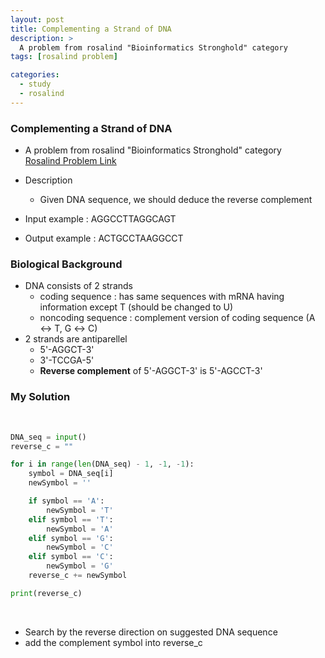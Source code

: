 ```yaml
---
layout: post
title: Complementing a Strand of DNA
description: >
  A problem from rosalind "Bioinformatics Stronghold" category
tags: [rosalind problem]

categories:
  - study
  - rosalind
---
```

### Complementing a Strand of DNA
* A problem from rosalind "Bioinformatics Stronghold" category<br>
[Rosalind Problem Link](https://rosalind.info/problems/revc/)

* Description
  * Given DNA sequence, we should deduce the reverse complement
* Input example : AGGCCTTAGGCAGT
* Output example : ACTGCCTAAGGCCT

### Biological Background
* DNA consists of 2 strands
  * coding sequence : has same sequences with mRNA having information except T (should be changed to U)
  * noncoding sequence : complement version of coding sequence (A ↔ T, G ↔ C)
* 2 strands are antiparellel
  * 5'-AGGCT-3'
  * 3'-TCCGA-5'
  * **Reverse complement** of 5'-AGGCT-3' is 5'-AGCCT-3'

### My Solution
<br>

~~~python
DNA_seq = input()
reverse_c = ""

for i in range(len(DNA_seq) - 1, -1, -1):
    symbol = DNA_seq[i]
    newSymbol = ''

    if symbol == 'A':
        newSymbol = 'T'
    elif symbol == 'T':
        newSymbol = 'A'
    elif symbol == 'G':
        newSymbol = 'C'
    elif symbol == 'C':
        newSymbol = 'G'
    reverse_c += newSymbol

print(reverse_c)
~~~

<br>

* Search by the reverse direction on suggested DNA sequence
* add the complement symbol into reverse_c
